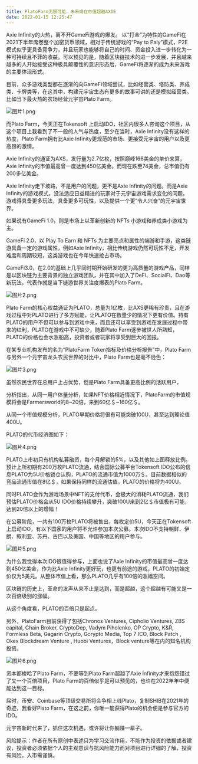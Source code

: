 ```yaml
---
title: PlatoFarm无限可能，未来或在市值超越AXIE
date: 2022-01-15 12:25:47
---
```

Axie Infinity的火热，离不开GameFi游戏的爆发。
以“打金”为特性的GameFi在2021下半年席卷整个加密货币领域，相对于传统游戏的“Pay to Paly”模式，P2E模式似乎更具备竞争力，并且玩家也能够将自己的时间、资金投入进一步转化为一种可持续且不菲的收益。可以预见的是，随着区块链技术的进一步发展，并且越来越多的人开始接受这种极具颠覆性的意识形态后，GameFi将逐渐的成为未来游戏的主要体现形式。

目前，众多游戏类型都在逐渐的向GameFi领域尝试，比如经营类、塔防类、养成类、卡牌类等，在这其中，构建元宇宙生态有更多的故事可讲的还是模拟经营类。比如当下最火热的农场经营元宇宙Plato Farm。

![图片1.png](https://smartsignature-img.oss-cn-hongkong.aliyuncs.com/article/2022/01/15/e25b4b73cdeb0eb462c9497d891eb7a3.png)


而Plato Farm，今天正在Tokensoft 上启动IDO，社区内很多人咨询这个项目，从这个项目上我看到了不一般的人气与热度，至少在当时，Axie Infinity没有这样的热度，Plato Farm拥有比Axie Infinity更规范的市场、更接受元宇宙的用户以及更高昂的激情。

Axie Infinity的通证为AXS，发行量为2.7亿枚，按照巅峰166美金的单价来算，Axie Infinity的市值最高曾一度达到450亿美金。而现在跌至74美金，总市值仍有200多亿美金。

Axie Infinity走下坡路，不是用户的问题，更不是Axie Infinity的问题。而是Axie Infinity的游戏模式，没法适应日益精进的玩家对于元宇宙游戏需求变化的问题。游戏得具备更多玩法，具备更多可玩性，以及提供一个更“令人兴奋”的元宇宙世界。

如果说有GameFi 1.0，则是市场上以革新创新的 NFTs 小游戏和养成类小游戏为主。

GameFi 2.0，以 Play To Earn 和 NFTs 为主要亮点和属性的端游和手游，这类链游具备一定的游戏属性，例如Axie Infinity，相比传统游戏仍然可玩性不足，开发难度和周期较短，这类游戏也在今年快速抢占市场。

GameFi3.0，在2.0的基础上几乎同时期开始研发的更为高质量的游戏产品，同样是以区块链为主要背景的独立游戏团队，并在其中加入了DeFi、SocialFi、Dao等新玩法，代表作就是当下链游世界关注度爆表的Plato Farm。

![图片2.png](https://smartsignature-img.oss-cn-hongkong.aliyuncs.com/article/2022/01/15/e4361d5e95580ba5ebe071acadca447d.png)


Plato Farm的核心权益通证为PLATO，总量为1亿枚，比AXS更稀有珍贵，且在游戏过程中对PLATO进行了多方赋能，让PLATO在数量少的情况下更有价值。持有PLATO的用户不但可以参与到游戏中来，而且还可以享受到游戏在发展过程中带来的红利，PLATO在游戏中不可缺少，随着Plato Farm逐步被世人所熟知，PLATO的价格也会水涨船高，投资者或者玩家将享受到巨大的回报。

在某专业机构发布的名为“PlatoFarm Token指标及价格分析报告”中，Plato Farm与另外一个元宇宙龙头农民世界的对比中，Plato Farm也是毫不逊色：


![图片3.png](https://smartsignature-img.oss-cn-hongkong.aliyuncs.com/article/2022/01/15/27c029772cee02f8d994c8036ac541ad.png)

虽然农民世界在总用户上占优势，但是Plato Farm具备更高比例的活跃用户，

分析指出，从同一用户体量分析，如果NFT价格相近情况下，PlatoFarm的市值规模将会是Farmersworld的8~20倍，来到60亿＄~160亿＄。

从同一个市值规模分析，PLATO早期价格将很有可能突破100U，甚至达到理论值400U。


PLATO的代币经济图如下：


![图片4.png](https://smartsignature-img.oss-cn-hongkong.aliyuncs.com/article/2022/01/15/6512cd4648d0cd21ccd486a7a6eebeb8.png)

PLATO上市初只有机构私募融资，每个月解锁的5%，以及其他如上图释放比例。预计上所初期有200万枚PLATO流通，结合国际公募平台Tokensoft IDO公布的信息PLATO为5U价格锁仓认购，PLATO的流通市值为1000万＄。目前数据相似的竞品流通市值在8亿＄，如果保持同样的流通估值，PLATO的价格将为400U。

同时PLATO会作为游戏场景中NFT的支付代币，会极大的消耗PLATO流通，我们预估PLATO价格会从5U IDO价格持续攀升，突破100U来到2亿＄市值极有可能，达到20倍以上的增幅！

在公募阶段，一共有100万枚PLATO将被售出，每枚定价5U，今天正在Tokensoft 上启动IDO，有以下国家的用户将不允许参加本次公募。本次IDO不支持朝鲜、伊朗、叙利亚、苏丹、古巴以及美国、中国等地区的用户参与。

![图片5.png](https://smartsignature-img.oss-cn-hongkong.aliyuncs.com/article/2022/01/15/ddd1245e6a4c5eb0754f972a9f9ee473.png)


为什么我觉得本次IDO很值得参与，上面也说了Axie Infinity的市值最高曾一度达到450亿美金，作为比Axie Infinity更好玩，也更有前途的游戏，PLATO的初始定价仅为5美元。从整体市值上看，那么PLATO几乎有100倍的涨幅空间。

区块链的历史上，革命的发声从来不止是达到，而是超越，这个超越有可能又是一次百倍级别的涨幅。


从这个角度看，PLATO的百倍只是起点。

另外，PlatoFarm目前获得了包括Chronos Ventures, Cipholio Ventures, ZBS capital, Chain Broker, CryptoDep, Vadym Piholenko, OP Crypto, K&R, Formless Beta, Gagarin Crypto, Gcrypto Media, Top 7 ICO, Block Patch , Okex Blockdream Venture , Huobi Ventures，Block venture等在内的知名机构投资。 
 

![图片6.png](https://smartsignature-img.oss-cn-hongkong.aliyuncs.com/article/2022/01/15/a039f1221e9af6eebcb2218f214bab97.png)


资本都梭哈了Plato Farm，不要等到Plato Farm超越了Axie Infinity才来抱怨错过了又一个百倍项目，Plato Farm的百倍似乎是可以预见的，也许在2022年年中便能达到这一目标。

届时，币安、Coinbase等顶级交易所将会争相上线Plato，复制SHIB在2021年的奇迹，我看好Plato Farm，在这之前，你唯一能获得Plato的机会便是参与官方的IDO。

元宇宙新时代来了，抓住这次机遇，或许将让你躺赚一辈子。


风险提示：作者在所有原创中表述只为学习交流作用，不能作为投资的依据或者建议，投资者必须依据个人的主观意识与抗风险能力而对项目进行详细的了解，投资有风险，入市需谨慎。
